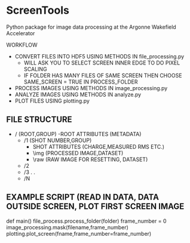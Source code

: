 # ScreenTools
Python package for image data processing at the Argonne Wakefield Accelerator


WORKFLOW

- CONVERT FILES INTO HDF5 USING METHODS IN file_processing.py
  - WILL ASK YOU TO SELECT SCREEN INNER EDGE TO DO PIXEL SCALING
  - IF FOLDER HAS MANY FILES OF SAME SCREEN THEN CHOOSE SAME_SCREEN = TRUE IN PROCESS_FOLDER
- PROCESS IMAGES USING METHODS IN image_processing.py
- ANALYZE IMAGES USING METHODS IN analyze.py
- PLOT FILES USING plotting.py


FILE STRUCTURE
--------------
- / (ROOT,GROUP)
  -ROOT ATTRIBUTES (METADATA)
  - /1 (SHOT NUMBER,GROUP)
    - SHOT ATTRIBUTES (CHARGE,MEASURED RMS ETC.)
    - \img (PROCESSED IMAGE,DATASET)
    - \raw (RAW IMAGE FOR RESETTING, DATASET)
  - /2
  - /3
  .
  .
  - /N
  
  
  
EXAMPLE SCRIPT (READ IN DATA, DATA OUTSIDE SCREEN, PLOT FIRST SCREEN IMAGE
--------------------------------------------------------------------------
def main()
    file_process.process_folder(folder)
    frame_number = 0
    image_processing.mask(filename,frame_number)
    plotting.plot_screen(fname,frame_number=frame_number)

